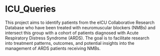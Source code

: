 # ICU_Queries
This project aims to identify patients from the eICU Collaborative Research Database who have been treated with neuromuscular blockers (NMBs) and intersect this group with a cohort of patients diagnosed with Acute Respiratory Distress Syndrome (ARDS). The goal is to facilitate research into treatment patterns, outcomes, and potential insights into the management of ARDS patients receiving NMBs.
